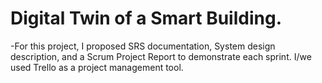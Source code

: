 # Digital Twin of a Smart Building.

-For this project, I proposed SRS documentation, System design description, and a Scrum Project Report to demonstrate each sprint. I/we used Trello as a project management tool.
